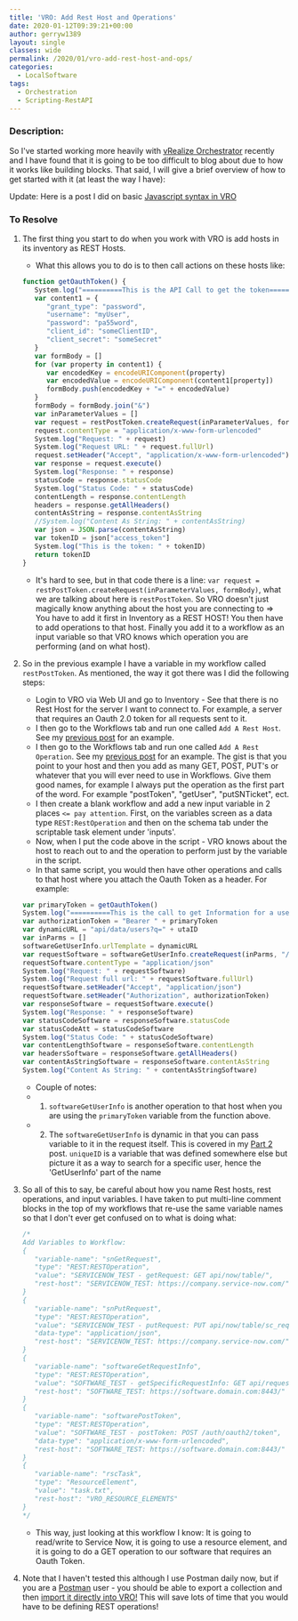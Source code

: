 ```yaml
---
title: 'VRO: Add Rest Host and Operations'
date: 2020-01-12T09:39:21+00:00
author: gerryw1389
layout: single
classes: wide
permalink: /2020/01/vro-add-rest-host-and-ops/
categories:
  - LocalSoftware
tags:
  - Orchestration
  - Scripting-RestAPI
---
```

<!--more-->

### Description:

So I've started working more heavily with [vRealize Orchestrator](https://automationadmin.com//2020/01/vrealize-orchestrator/) recently and I have found that it is going to be too difficult to blog about due to how it works like building blocks. That said, I will give a brief overview of how to get started with it (at least the way I have):

Update: Here is a post I did on basic [Javascript syntax in VRO](https://automationadmin.com/2020/01/vro-javascript-syntax/)

### To Resolve

1. The first thing you start to do when you work with VRO is add hosts in its inventory as REST Hosts.

   - What this allows you to do is to then call actions on these hosts like:

   ```javascript
   function getOauthToken() {
      System.log("==========This is the API Call to get the token==========")
      var content1 = {
         "grant_type": "password",
         "username": "myUser",
         "password": "pa55word",
         "client_id": "someClientID",
         "client_secret": "someSecret"
      }
      var formBody = []
      for (var property in content1) {
         var encodedKey = encodeURIComponent(property)
         var encodedValue = encodeURIComponent(content1[property])
         formBody.push(encodedKey + "=" + encodedValue)
      }
      formBody = formBody.join("&")
      var inParameterValues = []
      var request = restPostToken.createRequest(inParameterValues, formBody)
      request.contentType = "application/x-www-form-urlencoded"
      System.log("Request: " + request)
      System.log("Request URL: " + request.fullUrl)
      request.setHeader("Accept", "application/x-www-form-urlencoded")
      var response = request.execute()
      System.log("Response: " + response)
      statusCode = response.statusCode
      System.log("Status Code: " + statusCode)
      contentLength = response.contentLength
      headers = response.getAllHeaders()
      contentAsString = response.contentAsString
      //System.log("Content As String: " + contentAsString)
      var json = JSON.parse(contentAsString)
      var tokenID = json["access_token"]
      System.log("This is the token: " + tokenID)
      return tokenID
   }
   ```

   - It's hard to see, but in that code there is a line: `var request = restPostToken.createRequest(inParameterValues, formBody)`, what we are talking about here is `restPostToken`. So VRO doesn't just magically know anything about the host you are connecting to => You have to add it first in Inventory as a REST HOST! You then have to add operations to that host. Finally you add it to a workflow as an input variable so that VRO knows which operation you are performing (and on what host).

2. So in the previous example I have a variable in my workflow called `restPostToken`. As mentioned, the way it got there was I did the following steps:

   - Login to VRO via Web UI and go to Inventory - See that there is no Rest Host for the server I want to connect to. For example, a server that requires an Oauth 2.0 token for all requests sent to it.
   - I then go to the Workflows tab and run one called `Add A Rest Host`. See my [previous post](https://automationadmin.com/2019/12/vro-run-jenkins-ps/) for an example.
   - I then go to the Workflows tab and run one called `Add A Rest Operation`. See my [previous post](https://automationadmin.com/2019/12/vro-run-jenkins-ps/) for an example. The gist is that you point to your host and then you add as many GET, POST, PUT's or whatever that you will ever need to use in Workflows. Give them good names, for example I always put the operation as the first part of the word. For example "postToken", "getUser", "putSNTicket", ect.
   - I then create a blank workflow and add a new input variable in 2 places `<= pay attention`. First, on the variables screen as a data type `REST:RestOperation` and then on the schema tab under the scriptable task element under 'inputs'.
   - Now, when I put the code above in the script - VRO knows about the host to reach out to and the operation to perform just by the variable in the script.
   - In that same script, you would then have other operations and calls to that host where you attach the Oauth Token as a header. For example:

   ```javascript
   var primaryToken = getOauthToken()
   System.log("==========This is the call to get Information for a user==========")
   var authorizationToken = "Bearer " + primaryToken
   var dynamicURL = "api/data/users?q=" + utaID
   var inParms = []
   softwareGetUserInfo.urlTemplate = dynamicURL
   var requestSoftware = softwareGetUserInfo.createRequest(inParms, "/api/data/users?q=" + uniqueID, null)
   requestSoftware.contentType = "application/json"
   System.log("Request: " + requestSoftware)
   System.log("Request full url: " + requestSoftware.fullUrl)
   requestSoftware.setHeader("Accept", "application/json")
   requestSoftware.setHeader("Authorization", authorizationToken)
   var responseSoftware = requestSoftware.execute()
   System.log("Response: " + responseSoftware)
   var statusCodeSoftware = responseSoftware.statusCode
   var statusCodeAtt = statusCodeSoftware
   System.log("Status Code: " + statusCodeSoftware)
   var contentLengthSoftware = responseSoftware.contentLength
   var headersSoftware = responseSoftware.getAllHeaders()
   var contentAsStringSoftware = responseSoftware.contentAsString
   System.log("Content As String: " + contentAsStringSoftware)
   ```

   - Couple of notes:
   - 1. `softwareGetUserInfo` is another operation to that host when you are using the `primaryToken` variable from the function above.
   - 2. The `softwareGetUserInfo` is dynamic in that you can pass variable to it in the request itself. This is covered in my [Part 2](https://automationadmin.com/2020/01/vro-run-jenkins-ps-2/) post. `uniqueID` is a variable that was defined somewhere else but picture it as a way to search for a specific user, hence the 'GetUserInfo' part of the name

3. So all of this to say, be careful about how you name Rest hosts, rest operations, and input variables. I have taken to put multi-line comment blocks in the top of my workflows that re-use the same variable names so that I don't ever get confused on to what is doing what:

   ```javascript
   /*
   Add Variables to Workflow:
   { 
      "variable-name": "snGetRequest", 
      "type": "REST:RESTOperation", 
      "value": "SERVICENOW_TEST - getRequest: GET api/now/table/",
      "rest-host": "SERVICENOW_TEST: https://company.service-now.com/"
   }
   { 
      "variable-name": "snPutRequest", 
      "type": "REST:RESTOperation", 
      "value": "SERVICENOW_TEST - putRequest: PUT api/now/table/sc_request/", 
      "data-type": "application/json",
      "rest-host": "SERVICENOW_TEST: https://company.service-now.com/"
   }
   { 
      "variable-name": "softwareGetRequestInfo", 
      "type": "REST:RESTOperation", 
      "value": "SOFTWARE_TEST - getSpecificRequestInfo: GET api/request/requestItem/{requestID}/info",
      "rest-host": "SOFTWARE_TEST: https://software.domain.com:8443/"
   }
   { 
      "variable-name": "softwarePostToken", 
      "type": "REST:RESTOperation", 
      "value": "SOFTWARE_TEST - postToken: POST /auth/oauth2/token", 
      "data-type": "application/x-www-form-urlencoded",
      "rest-host": "SOFTWARE_TEST: https://software.domain.com:8443/"
   }
   { 
      "variable-name": "rscTask", 
      "type": "ResourceElement", 
      "value": "task.txt",
      "rest-host": "VRO_RESOURCE_ELEMENTS"
   }
   */
   ```

   - This way, just looking at this workflow I know: It is going to read/write to Service Now, it is going to use a resource element, and it is going to do a GET operation to our software that requires an Oauth Token.

4. Note that I haven't tested this although I use Postman daily now, but if you are a [Postman](https://automationadmin.com/2019/10/postman-get-token/) user - you should be able to export a collection and then [import it directly into VRO!](https://www.vcoteam.info/articles/learn-vco/304-postman-vro-http-rest-plug-in-operations.html) This will save lots of time that you would have to be defining REST operations!
